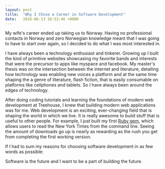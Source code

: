 ```yaml
---
layout: post
title:  "Why I Chose a Career in Software Development"
date:   2016-06-13 16:52:46 +0000
---
```



My wife's career ended up taking us to Norway. Having no professional contacts in Norway and zero Norwegian knowledge meant that I was going to have to start over again, so I decided to do what I was most interested in.

I have always been a technology enthusiast and tinkerer. Growing up I built the kind of primitive websites showcasing my favorite bands and interests that were the precursor to apps like myspace and facebook. My master's thesis was on the intersection between the internet and literature, detailing how technology was enabling new voices a platform and at the same time shaping the a genre of literature, flash fiction, that is easily consumable on platforms like cellphones and tablets. So I have always been around the edges of technology.

After doing coding tutorials and learning the foundations of modern web development at Treehouse, I knew that building modern web applications was for me. Web development is an exciting, ever-changing field that is shaping the world in which we live. It is really awesome to build stuff that is useful to other people. For example, I just built my first [Ruby gem](https://rubygems.org/gems/nytimes_cli), which allows users to read the New York Times from the command line. Seeing the amount of downloads go up is nearly as rewarding as the rush you get from completing the first working version.

If I had to sum my reasons for choosing software development in as few words as possible:

Software is the future and I want to be a part of building the future.
